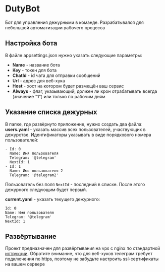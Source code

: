 # DutyBot
Бот для управления дежурными в команде. Разрабатывался для небольшой автоматизации рабочего процесса
## Настройка бота
В файле appsettings.json нужно указать следующие параметры:
* **Name** - название бота
* **Key** - токен для бота
* **ChatId** - id чата для отправки сообщений
* **Url** - адрес для веб-хука
* **Host** - хост на котором будет размещён ваш сервис
* **Always** - флаг, указывающий, должен ли крон отрабатывать всегда (значение "1") или только по рабочим дням
## Указание списка дежурных
В папке, где развёрнуто приложение, нужно создать два файла:
**users.yaml** - указать массив всех пользователей, участвующих в дежурстве. Идентификаторы указывать в виде порядкового номера пользователей:
```
- Id: 0
  Name: Имя пользователя
  Telegram: '@telegram'
  NextId: 1
- Id: 1
  Name: Имя пользователя 2
  Telegram: '@telegram2'
```
Пользователь без поля `NextId` - последний в списке. После этого дежурного следующим будет первый.

**current.yaml** - указать текущего дежурного: 
```
Id: 0
Name: Имя пользователя
Telegram: '@telegram'
NextId: 1
```

## Развёртывание
Проект предназначен для развёртывания на vps с nginx по стандартной [иструкции](https://docs.microsoft.com/en-us/aspnet/core/host-and-deploy/linux-nginx?view=aspnetcore-6.0).
Обратите внимание, что для веб-хуков телеграм требует подключения по https, поэтому не забудьте настроить ssl-сертификаты на вашем сервере
